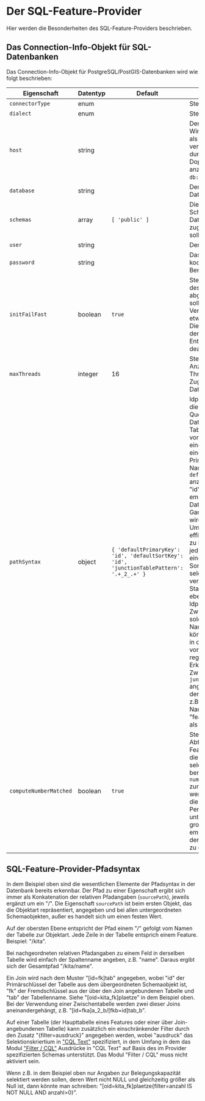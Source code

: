# Der SQL-Feature-Provider

Hier werden die Besonderheiten des SQL-Feature-Providers beschrieben.

<a name="connection-info"></a>

## Das Connection-Info-Objekt für SQL-Datenbanken

Das Connection-Info-Objekt für PostgreSQL/PostGIS-Datenbanken wird wie folgt beschrieben:

|Eigenschaft |Datentyp |Default |Beschreibung
| --- | --- | --- | ---
|`connectorType` |enum | |Stets `SLICK`.
|`dialect` |enum | |Stets `PGIS`.
|`host` |string | |Der Datenbankhost. Wird ein anderer Port als der Standardport verwendet, ist dieser durch einen Doppelpunkt getrennt anzugeben, z.B. `db:30305`.
|`database` |string | |Der Name der Datenbank.
|`schemas` |array |`[ 'public' ]` |Die Namen der Schemas in der Datenbank, auf die zugegriffen werden soll.
|`user` |string | |Der Benutzername.
|`password` |string | |Das mit base64 kodierte Passwort des Benutzers.
|`initFailFast` |boolean |`true` |Steuert, ob das Starten des Feature-Providers abgebrochen werden soll, wenn der Verbindungsaufbau etwas länger dauert. Diese Option sollte in der Regel nur auf Entwicklungssystemen deaktiviert werden.
|`maxThreads` |integer |16 |Steuert die maximale Anzahl von parallelen Threads für den Zugriff auf die Datenbank.
|`pathSyntax` |object |`{ 'defaultPrimaryKey': 'id', 'defaultSortKey': 'id', 'junctionTablePattern': '.+_2_.+' }` |ldproxy erwartet für die Ausführung von Queries auf der Datenbank in jeder Tabelle, mit Ausnahme von Zwischentabellen, eine Spalte mit einen eindeutigen Primärschlüssel. Der Name ist in `defaultPrimaryKey` anzugeben, Default ist "id". Es wird empfohlen, dass als Datentyp eine Ganzzahl verwendet wird.<br>Um das Paging effizient unterstützen zu können, wird bei jeder dieser Tabellen eine Spalte zum Sortieren der selektierten Objekte verwendet. Standardmäßig ist dies ebenso die Spalte "id".<br>ldproxy muss Zwischentabellen als solche über den Namen erkennen können. Sofern diese in der Datenbank vorkommen, muss der reguläre Ausdruck zur Erkennung der Zwischentabellen in `junctionTablePattern` angegeben werden, der Default erkennt z.B. eine Tabelle mit Namen "featurea_2_featureb" als Zwischentabelle.
|`computeNumberMatched` |boolean |`true` |Steuert, ob bei Abfragen auf der Features-Ressource die Anzahl der selektierten Features berechnet und in `numberMatched` zurückgegeben werden soll oder ob dies aus Performancegründen unterbleiben soll. Bei großen Datensätzen empfiehlt es sich in der Regel, die Option zu deaktivieren.

<a name="path-syntax"></a>

## SQL-Feature-Provider-Pfadsyntax

In dem Beispiel oben sind die wesentlichen Elemente der Pfadsyntax in der Datenbank bereits erkennbar. Der Pfad zu einer Eigenschaft ergibt sich immer als Konkatenation der relativen Pfadangaben (`sourcePath`), jeweils ergänzt um ein "/". Die Eigenschaft `sourcePath` ist beim ersten Objekt, das die Objektart repräsentiert, angegeben und bei allen untergeordneten Schemaobjekten, außer es handelt sich um einen festen Wert.

Auf der obersten Ebene entspricht der Pfad einem "/" gefolgt vom Namen der Tabelle zur Objektart. Jede Zeile in der Tabelle entsprich einem Feature. Beispiel: "/kita".

Bei nachgeordneten relativen Pfadangaben zu einem Feld in derselben Tabelle wird einfach der Spaltenname angeben, z.B. "name". Daraus ergibt sich der Gesamtpfad "/kita/name".

Ein Join wird nach dem Muster "[id=fk]tab" angegeben, wobei "id" der Primärschlüssel der Tabelle aus dem übergeordneten Schemaobjekt ist, "fk" der Fremdschlüssel aus der über den Join angebundenen Tabelle und "tab" der Tabellenname. Siehe "[oid=kita_fk]plaetze" in dem Beispiel oben. Bei der Verwendung einer Zwischentabelle werden zwei dieser Joins aneinandergehängt, z.B. "[id=fka]a_2_b/[fkb=id]tab_b".

Auf einer Tabelle (der Haupttabelle eines Features oder einer über Join-angebundenen Tabelle) kann zusätzlich ein einschränkender Filter durch den Zusatz "{filter=ausdruck}" angegeben werden, wobei "ausdruck" das Selektionskriertium in ["CQL Text"](http://docs.opengeospatial.org/DRAFTS/19-079.html#cql-text) spezifiziert, in dem Umfang in dem das Modul ["Filter / CQL"](../services/filter.md) Ausdrücke in "CQL Text" auf Basis des im Provider spezifizierten Schemas unterstützt. Das Modul "Filter / CQL" muss nicht aktiviert sein.

Wenn z.B. in dem Beispiel oben nur Angaben zur Belegungskapazität selektiert werden sollen, deren Wert nicht NULL und gleichzeitig größer als Null ist, dann könnte man schreiben: "[oid=kita_fk]plaetze{filter=anzahl IS NOT NULL AND anzahl>0}".

